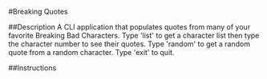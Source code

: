 #Breaking Quotes

##Description
A CLI application that populates quotes from many of your favorite Breaking Bad Characters.
Type 'list' to get a character list then type the character number to see their  quotes.
Type 'random' to get a random quote from a random character.
Type 'exit' to quit.

##Instructions
